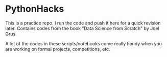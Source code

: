 # PythonHacks
This is a practice repo. I run the code and push it here for a quick revision later.
Contains codes from the book "Data Science from Scratch" by Joel Grus.

A lot of the codes in these scripts/notebooks come really handy when you are working on formal projects, competitions, etc.
